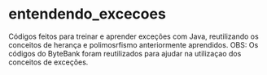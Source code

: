 # entendendo_excecoes
Códigos feitos para treinar e aprender exceções com Java, reutilizando os conceitos de herança e polimosrfismo anteriormente aprendidos.
OBS: Os códigos do ByteBank foram reutilizados para ajudar na utilizaçao dos conceitos de exceções.
